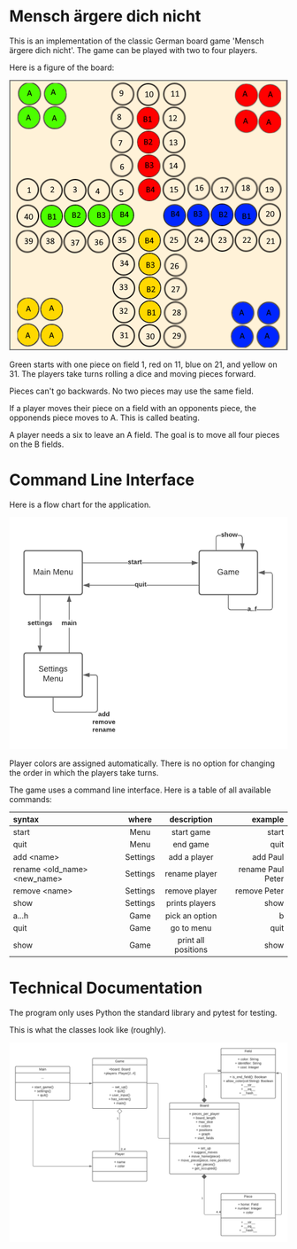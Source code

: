 # Mensch ärgere dich nicht
This is an implementation of the classic German board game 'Mensch ärgere dich nicht'.
The game can be played with two to four players.

Here is a figure of the board:

![board](/Board.png)

Green starts with one piece on field 1, red on 11, blue on 21, and yellow on 31.
The players take turns rolling a dice and moving pieces forward.

Pieces can't go backwards. No two pieces may use the same field.

If a player moves their piece on a field with an opponents piece, the opponends piece moves to A.
This is called beating.

A player needs a six to leave an A field.
The goal is to move all four pieces on the B fields.

# Command Line Interface
Here is a flow chart for the application.

![UI flow chart](/MenschAergereDichNichtUI.png)

Player colors are assigned automatically.
There is no option for changing the order in which the players take turns.

The game uses a command line interface.
Here is a table of all available commands:

| syntax                            | where           | description         | example           |
|:---                               |     :----:      |    :----:           |   ---:            |
| start                             | Menu            | start game          | start             |
| quit                              | Menu            | end game            | quit              |
| add \<name\>                      | Settings        | add a player        | add Paul          |
| rename \<old_name\> \<new_name\>  | Settings        | rename player       | rename Paul Peter |
| remove \<name\>                   | Settings        | remove player       | remove Peter      |
| show                              | Settings        | prints players      | show              |
| a...h                             | Game            | pick an option      | b                 |
| quit                              | Game            | go to menu          | quit              |
| show                              | Game            | print all positions | show              |


# Technical Documentation

The program only uses Python the standard library and pytest for testing.

This is what the classes look like (roughly).

![class diagram](/MenschAergereDichNicht.png)
